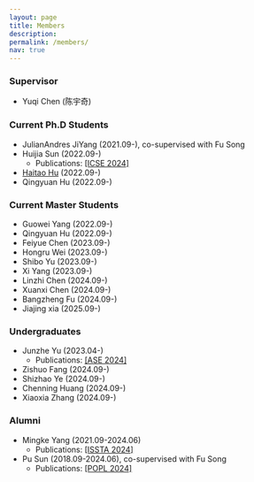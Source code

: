 ```yaml
---
layout: page
title: Members
description: 
permalink: /members/
nav: true
---
```

<!-- <img align="center" src="/images/allinone.jpg" alt="" > -->

### Supervisor

- Yuqi Chen (陈宇奇)

### Current Ph.D Students

* JulianAndres JiYang (2021.09-), co-supervised with Fu Song
* Huijia Sun (2022.09-) 
    * Publications: [[ICSE 2024]](https://acav2023.github.io/)
* [Haitao Hu](https://m4p1e.com/)   (2022.09-)
* Qingyuan Hu (2022.09-)


### Current Master Students

<!-- <!-- * [Haitao Hu](/pages/huht2022) (2022.09-)
* [Guowei Yang](/pages/yanggw2022) (2022.09-), co-supervised with Fu Song
* [Huijia Sun](/pages/sunhj2022) (2022.09-)
* [Qingyuan Hu](/pages/huqy2022) (2022.09-)
* [Xuenan Zhang](/pages/zhangxn2021) (2021.09-), co-supervised with Yutian Tang
* [Mingke Yang](/pages/yangmk2021) (2021.09), co-supervised with Yutian Tang -- -->

* Guowei Yang (2022.09-)
* Qingyuan Hu (2022.09-)
* Feiyue Chen (2023.09-)
* Hongru Wei  (2023.09-)
* Shibo Yu    (2023.09-)
* Xi Yang     (2023.09-)
* Linzhi Chen (2024.09-)
* Xuanxi Chen (2024.09-)
* Bangzheng Fu (2024.09-)
* Jiajing xia (2025.09-)


### Undergraduates

* Junzhe Yu   (2023.04-)
   * Publications: [[ASE 2024]](https://sites.google.com/view/toxic-prompt-detector)
* Zishuo Fang (2024.09-)
* Shizhao Ye  (2024.09-)
* Chenning Huang (2024.09-)
* Xiaoxia Zhang  (2024.09-)

### Alumni
* Mingke Yang  (2021.09-2024.06)
   * Publications: [[ISSTA 2024]](https://distillseq.github.io/page/)
* Pu Sun       (2018.09-2024.06), co-supervised with Fu Song
   * Publications: [[POPL 2024]](https://dl.acm.org/doi/10.1145/3632871#artseq-00001)
